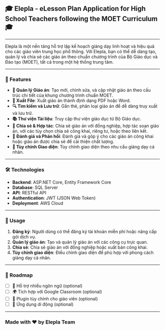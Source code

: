 ## 🎓 Elepla - eLesson Plan Application for High School Teachers following the MOET Curriculum 🎓 

---

Elepla là một nền tảng hỗ trợ lập kế hoạch giảng dạy linh hoạt và hiệu quả cho các giáo viên trung học phổ thông. Với Elepla, bạn có thể dễ dàng tạo, quản lý và chia sẻ các giáo án theo chuẩn chương trình của Bộ Giáo dục và Đào tạo (MOET), tất cả trong một hệ thống trung tâm.

---

### 🚀 Features

- **📅 Quản lý Giáo án**: Tạo mới, chỉnh sửa, và cập nhật giáo án theo cấu trúc chi tiết của khung chương trình chuẩn MOET.
- **📄 Xuất File**: Xuất giáo án thành định dạng PDF hoặc Word.
- **🔍 Tìm kiếm và Lưu trữ**: Gắn thẻ, phân loại giáo án để dễ dàng truy xuất và lưu trữ.
- **📚 Thư viện Tài liệu**: Truy cập thư viện giáo dục từ Bộ Giáo dục.
- **👥 Chia sẻ & Hợp tác**: Chia sẻ giáo án với đồng nghiệp, hợp tác soạn giáo án, với các tùy chọn chia sẻ công khai, riêng tư, hoặc theo liên kết.
- **💬 Đánh giá và Phản hồi**: Đánh giá và góp ý cho các giáo án công khai hoặc giáo án được chia sẻ để cải thiện chất lượng.
- **🎨 Tùy chỉnh Giao diện**: Tùy chỉnh giao diện theo nhu cầu giảng dạy cá nhân.

---

### 🛠️ Technologies

- **Backend**: ASP.NET Core, Entity Framework Core
- **Database**: SQL Server
- **API**: RESTful API
- **Authentication**: JWT (JSON Web Token)
- **Deployment**: AWS Cloud

---

### 📖 Usage

1. **Đăng ký**: Người dùng có thể đăng ký tài khoản miễn phí hoặc nâng cấp gói dịch vụ.
2. **Quản lý giáo án**: Tạo và quản lý giáo án với các công cụ trực quan.
3. **Chia sẻ**: Chia sẻ giáo án với đồng nghiệp hoặc xuất bản công khai.
4. **Tùy chỉnh giao diện**: Điều chỉnh giao diện để phù hợp với phong cách giảng dạy cá nhân.

---

### 🎯 Roadmap


- [ ] 🌟 Hỗ trợ nhiều ngôn ngữ (optional)
- [ ] 🌍 Tích hợp với Google Classroom (optional)
- [ ] 🧩 Plugin tùy chỉnh cho giáo viên (optional)
- [ ] 📱 Ứng dụng di động (optional)

---

### Made with ❤️ by Elepla Team
